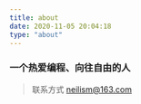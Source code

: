 ```yaml
---
title: about
date: 2020-11-05 20:04:18
type: "about"
---
```

### 一个热爱编程、向往自由的人

> 联系方式 neilism@163.com
